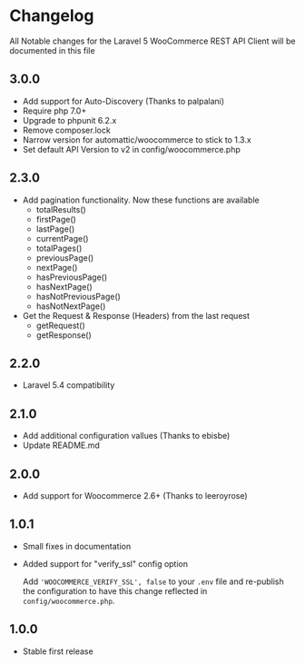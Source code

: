 # Changelog

All Notable changes for the Laravel 5 WooCommerce REST API Client will be documented in this file

## 3.0.0
- Add support for Auto-Discovery (Thanks to palpalani)
- Require php 7.0+
- Upgrade to phpunit 6.2.x
- Remove composer.lock
- Narrow version for automattic/woocommerce to stick to 1.3.x
- Set default API Version to v2 in config/woocommerce.php

## 2.3.0
- Add pagination functionality.
Now these functions are available
    - totalResults()
    - firstPage()
    - lastPage()
    - currentPage()
    - totalPages()
    - previousPage()
    - nextPage()
    - hasPreviousPage()
    - hasNextPage()
    - hasNotPreviousPage()
    - hasNotNextPage()
- Get the Request & Response (Headers) from the last request
    - getRequest()
    - getResponse()

## 2.2.0
- Laravel 5.4 compatibility

## 2.1.0
- Add additional configuration vallues (Thanks to ebisbe)
- Update README.md

## 2.0.0
- Add support for Woocommerce 2.6+ (Thanks to leeroyrose)

## 1.0.1
- Small fixes in documentation
- Added support for "verify_ssl" config option

  Add `'WOOCOMMERCE_VERIFY_SSL', false` to your `.env` file and re-publish the configuration to have this change reflected in `config/woocommerce.php`.

## 1.0.0
- Stable first release
